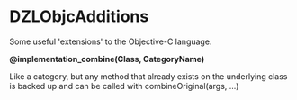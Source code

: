 DZLObjcAdditions
================

Some useful 'extensions' to the Objective-C language.

**@implementation_combine(Class, CategoryName)**

Like a category, but any method that already exists on the underlying class is backed up and can be called with combineOriginal(args, ...)

